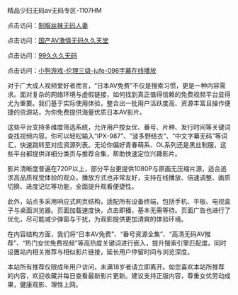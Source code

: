 精品少妇无码av无码专区-1107HM

点击访问：<a href="https://heiliaowzu4ur.pages.dev">制服丝袜无码人妻</a>

点击访问：<a href="https://heiliaowzu4ur.pages.dev">国产AV激情无码久久天堂</a>

点击访问：<a href="https://heiliaozj3tjd.pages.dev">99久久久无码</a>

点击访问：<a href="https://heiliaoow5kzm.pages.dev">小狗游戏-伦理三级-jufe-096字幕在线播放</a>

对于广大成人视频爱好者而言，“日本AV免费”不仅是搜索习惯，更是一种内容需求。面对复杂的网络环境与虚假链接，如何找到真正值得信赖的免费视频平台显得尤为重要。我们基于实际使用体验，整合出一批用户活跃度高、资源丰富且操作便捷的资源站，为你免费提供海量优质日本AV影片。

这些平台支持多维度筛选系统，允许用户按女优、番号、片种、发行时间等关键词查找视频内容。你可以轻松输入“IPX-987”、“波多野结衣”、“中文字幕无码”等词汇，快速跳转至对应资源列表。无论你偏好青春萌系、OL系列还是黑丝制服，这些平台都提供详细分类页与推荐合集，帮助快速定位兴趣影片。

影片清晰度普遍在720P以上，部分平台更提供1080P与原画无压缩片源，适合追求高品质视觉体验的观众。播放方式也非常友好，支持在线播放、倍速调整、画质切换、进度记忆等功能，全面提升观看便捷性。

此外，站点多采用响应式网页结构，适配所有设备终端，包括手机、平板、电视盒子与桌面浏览器。页面加载速度快，点击即播，基本无需等待。页面广告也进行了优化，尽可能减少弹窗与干扰，为观影提供更加清爽的体验环境。

在内容结构方面，我们将“日本AV免费”、“番号资源全集”、“高清无码AV推荐”、“热门女优免费视频”等高热度关键词进行嵌入，提升搜索引擎匹配度。同时设置站内相关推荐与相似影片链接，延长用户停留时间与浏览深度。

本站所有推荐仅限成年用户访问，未满18岁者请立即离开。如您喜欢本站所推荐的内容，欢迎收藏并每日查看最新影片更新。建议支持正版内容，尊重女优劳动成果，健康观影、理性上网。



<span style="display:none;">[Canonical link](  )</span>
